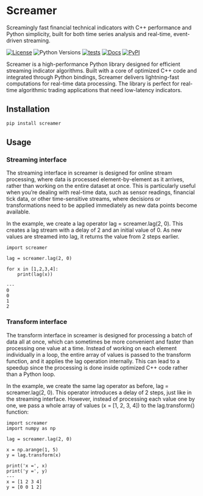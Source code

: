 # Screamer

Screamingly fast financial technical indicators with C++ performance and Python simplicity, built for both time series analysis and real-time, event-driven streaming.

[![License](https://img.shields.io/pypi/l/screamer?color=#28A745)](https://github.com/quantfinlib/screamer/blob/main/LICENSE)
![Python Versions](https://img.shields.io/pypi/pyversions/screamer)
[![tests](https://github.com/quantfinlib/screamer/actions/workflows/ci.yml/badge.svg)](https://github.com/quantfinlib/screamer/actions/workflows/ci.yml)
[![Docs](https://readthedocs.org/projects/screamer/badge/?version=latest)](https://screamer.readthedocs.io/en/latest/?badge=latest) 
[![PyPI](https://img.shields.io/pypi/v/screamer)](https://pypi.org/project/screamer/)

Screamer is a high-performance Python library designed for efficient streaming indicator algorithms. Built with a core of optimized C++ code and integrated through Python bindings, Screamer delivers lightning-fast computations for real-time data processing. The library is perfect for real-time algorithmic trading applications that need low-latency indicators.

## Installation

```bash
pip install screamer
```

## Usage

### Streaming interface 

The streaming interface in screamer is designed for online stream processing, where data is processed element-by-element as it arrives, rather than working on the entire dataset at once. This is particularly useful when you’re dealing with real-time data, such as sensor readings, financial tick data, or other time-sensitive streams, where decisions or transformations need to be applied immediately as new data points become available.

In the example, we create a lag operator lag = screamer.lag(2, 0). This creates a lag stream with a delay of 2 and an initial value of 0. As new values are streamed into lag, it returns the value from 2 steps earlier.

```
import screamer

lag = screamer.lag(2, 0)

for x in [1,2,3,4]:
    print(lag(x))

---
0
0
1
2
```

### Transform interface

The transform interface in screamer is designed for processing a batch of data all at once, which can sometimes be more convenient and faster than processing one value at a time. Instead of working on each element individually in a loop, the entire array of values is passed to the transform function, and it applies the lag operation internally. This can lead to a speedup since the processing is done inside optimized C++ code rather than a Python loop.

In the example, we create the same lag operator as before, lag = screamer.lag(2, 0). This operator introduces a delay of 2 steps, just like in the streaming interface. However, instead of processing each value one by one, we pass a whole array of values (x = [1, 2, 3, 4]) to the lag.transform() function:

```
import screamer
import numpy as np

lag = screamer.lag(2, 0)

x = np.arange(1, 5)
y = lag.transform(x)

print('x =', x)
print('y =', y)
---
x = [1 2 3 4]
y = [0 0 1 2]
```
